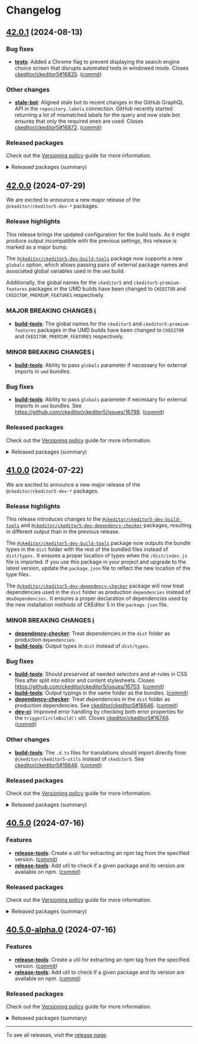 Changelog
=========

## [42.0.1](https://github.com/ckeditor/ckeditor5-dev/compare/v42.0.0...v42.0.1) (2024-08-13)

### Bug fixes

* **[tests](https://www.npmjs.com/package/@ckeditor/ckeditor5-dev-tests)**: Added a Chrome flag to prevent displaying the search engine choice screen that disrupts automated tests in windowed mode. Closes [ckeditor/ckeditor5#16825](https://github.com/ckeditor/ckeditor5/issues/16825). ([commit](https://github.com/ckeditor/ckeditor5-dev/commit/4f7291f1f8114ed0184f11a51c74752c6d8ecaa9))

### Other changes

* **[stale-bot](https://www.npmjs.com/package/@ckeditor/ckeditor5-dev-stale-bot)**: Aligned stale bot to recent changes in the GitHub GraphQL API in the `repository.labels` connection. GitHub recently started returning a lot of mismatched labels for the query and now stale bot ensures that only the required ones are used. Closes [ckeditor/ckeditor5#16872](https://github.com/ckeditor/ckeditor5/issues/16872). ([commit](https://github.com/ckeditor/ckeditor5-dev/commit/666daf6cfe52b5ce63e7937168022eb86fcb4f9c))

### Released packages

Check out the [Versioning policy](https://ckeditor.com/docs/ckeditor5/latest/framework/guides/support/versioning-policy.html) guide for more information.

<details>
<summary>Released packages (summary)</summary>

Other releases:

* [@ckeditor/ckeditor5-dev-build-tools](https://www.npmjs.com/package/@ckeditor/ckeditor5-dev-build-tools/v/42.0.1): v42.0.0 => v42.0.1
* [@ckeditor/ckeditor5-dev-bump-year](https://www.npmjs.com/package/@ckeditor/ckeditor5-dev-bump-year/v/42.0.1): v42.0.0 => v42.0.1
* [@ckeditor/ckeditor5-dev-ci](https://www.npmjs.com/package/@ckeditor/ckeditor5-dev-ci/v/42.0.1): v42.0.0 => v42.0.1
* [@ckeditor/ckeditor5-dev-dependency-checker](https://www.npmjs.com/package/@ckeditor/ckeditor5-dev-dependency-checker/v/42.0.1): v42.0.0 => v42.0.1
* [@ckeditor/ckeditor5-dev-docs](https://www.npmjs.com/package/@ckeditor/ckeditor5-dev-docs/v/42.0.1): v42.0.0 => v42.0.1
* [@ckeditor/ckeditor5-dev-release-tools](https://www.npmjs.com/package/@ckeditor/ckeditor5-dev-release-tools/v/42.0.1): v42.0.0 => v42.0.1
* [@ckeditor/ckeditor5-dev-stale-bot](https://www.npmjs.com/package/@ckeditor/ckeditor5-dev-stale-bot/v/42.0.1): v42.0.0 => v42.0.1
* [@ckeditor/ckeditor5-dev-tests](https://www.npmjs.com/package/@ckeditor/ckeditor5-dev-tests/v/42.0.1): v42.0.0 => v42.0.1
* [@ckeditor/ckeditor5-dev-transifex](https://www.npmjs.com/package/@ckeditor/ckeditor5-dev-transifex/v/42.0.1): v42.0.0 => v42.0.1
* [@ckeditor/ckeditor5-dev-translations](https://www.npmjs.com/package/@ckeditor/ckeditor5-dev-translations/v/42.0.1): v42.0.0 => v42.0.1
* [@ckeditor/ckeditor5-dev-utils](https://www.npmjs.com/package/@ckeditor/ckeditor5-dev-utils/v/42.0.1): v42.0.0 => v42.0.1
* [@ckeditor/ckeditor5-dev-web-crawler](https://www.npmjs.com/package/@ckeditor/ckeditor5-dev-web-crawler/v/42.0.1): v42.0.0 => v42.0.1
* [@ckeditor/jsdoc-plugins](https://www.npmjs.com/package/@ckeditor/jsdoc-plugins/v/42.0.1): v42.0.0 => v42.0.1
* [@ckeditor/typedoc-plugins](https://www.npmjs.com/package/@ckeditor/typedoc-plugins/v/42.0.1): v42.0.0 => v42.0.1
</details>


## [42.0.0](https://github.com/ckeditor/ckeditor5-dev/compare/v41.0.0...v42.0.0) (2024-07-29)

We are excited to announce a new major release of the `@ckeditor/ckeditor5-dev-*` packages.

### Release highlights

This release brings the updated configuration for the build tools. As it might produce output incompatible with the previous settings, this release is marked as a major bump.

The [`@ckeditor/ckeditor5-dev-build-tools`](https://www.npmjs.com/package/@ckeditor/ckeditor5-dev-build-tools) package now supports a new `globals` option, which allows passing pairs of external package names and associated global variables used in the `umd` build.

Additionally, the global names for the `ckeditor5` and `ckeditor5-premium-features` packages in the UMD builds have been changed to `CKEDITOR` and `CKEDITOR_PREMIUM_FEATURES` respectively.

### MAJOR BREAKING CHANGES [ℹ️](https://ckeditor.com/docs/ckeditor5/latest/framework/guides/support/versioning-policy.html#major-and-minor-breaking-changes)

* **[build-tools](https://www.npmjs.com/package/@ckeditor/ckeditor5-dev-build-tools)**: The global names for the `ckeditor5` and `ckeditor5-premium-features` packages in the UMD builds have been changed to `CKEDITOR` and `CKEDITOR_PREMIUM_FEATURES` respectively.

### MINOR BREAKING CHANGES [ℹ️](https://ckeditor.com/docs/ckeditor5/latest/framework/guides/support/versioning-policy.html#major-and-minor-breaking-changes)

* **[build-tools](https://www.npmjs.com/package/@ckeditor/ckeditor5-dev-build-tools)**: Ability to pass `globals` parameter if necessary for external imports in `umd` bundles.

### Bug fixes

* **[build-tools](https://www.npmjs.com/package/@ckeditor/ckeditor5-dev-build-tools)**: Ability to pass `globals` parameter if necessary for external imports in `umd` bundles. See https://github.com/ckeditor/ckeditor5/issues/16798. ([commit](https://github.com/ckeditor/ckeditor5-dev/commit/74f4571f186a2cbb30a8d3fcb62475c89f59c641))

### Released packages

Check out the [Versioning policy](https://ckeditor.com/docs/ckeditor5/latest/framework/guides/support/versioning-policy.html) guide for more information.

<details>
<summary>Released packages (summary)</summary>

Other releases:

* [@ckeditor/ckeditor5-dev-build-tools](https://www.npmjs.com/package/@ckeditor/ckeditor5-dev-build-tools/v/42.0.0): v41.0.0 => v42.0.0
* [@ckeditor/ckeditor5-dev-bump-year](https://www.npmjs.com/package/@ckeditor/ckeditor5-dev-bump-year/v/42.0.0): v41.0.0 => v42.0.0
* [@ckeditor/ckeditor5-dev-ci](https://www.npmjs.com/package/@ckeditor/ckeditor5-dev-ci/v/42.0.0): v41.0.0 => v42.0.0
* [@ckeditor/ckeditor5-dev-dependency-checker](https://www.npmjs.com/package/@ckeditor/ckeditor5-dev-dependency-checker/v/42.0.0): v41.0.0 => v42.0.0
* [@ckeditor/ckeditor5-dev-docs](https://www.npmjs.com/package/@ckeditor/ckeditor5-dev-docs/v/42.0.0): v41.0.0 => v42.0.0
* [@ckeditor/ckeditor5-dev-release-tools](https://www.npmjs.com/package/@ckeditor/ckeditor5-dev-release-tools/v/42.0.0): v41.0.0 => v42.0.0
* [@ckeditor/ckeditor5-dev-stale-bot](https://www.npmjs.com/package/@ckeditor/ckeditor5-dev-stale-bot/v/42.0.0): v41.0.0 => v42.0.0
* [@ckeditor/ckeditor5-dev-tests](https://www.npmjs.com/package/@ckeditor/ckeditor5-dev-tests/v/42.0.0): v41.0.0 => v42.0.0
* [@ckeditor/ckeditor5-dev-transifex](https://www.npmjs.com/package/@ckeditor/ckeditor5-dev-transifex/v/42.0.0): v41.0.0 => v42.0.0
* [@ckeditor/ckeditor5-dev-translations](https://www.npmjs.com/package/@ckeditor/ckeditor5-dev-translations/v/42.0.0): v41.0.0 => v42.0.0
* [@ckeditor/ckeditor5-dev-utils](https://www.npmjs.com/package/@ckeditor/ckeditor5-dev-utils/v/42.0.0): v41.0.0 => v42.0.0
* [@ckeditor/ckeditor5-dev-web-crawler](https://www.npmjs.com/package/@ckeditor/ckeditor5-dev-web-crawler/v/42.0.0): v41.0.0 => v42.0.0
* [@ckeditor/jsdoc-plugins](https://www.npmjs.com/package/@ckeditor/jsdoc-plugins/v/42.0.0): v41.0.0 => v42.0.0
* [@ckeditor/typedoc-plugins](https://www.npmjs.com/package/@ckeditor/typedoc-plugins/v/42.0.0): v41.0.0 => v42.0.0
</details>


## [41.0.0](https://github.com/ckeditor/ckeditor5-dev/compare/v40.5.0...v41.0.0) (2024-07-22)

We are excited to announce a new major release of the `@ckeditor/ckeditor5-dev-*` packages.

### Release highlights

This release introduces changes to the [`@ckeditor/ckeditor5-dev-build-tools`](https://www.npmjs.com/package/@ckeditor/ckeditor5-dev-build-tools) and [`@ckeditor/ckeditor5-dev-dependency-checker`](https://www.npmjs.com/package/@ckeditor/ckeditor5-dev-dependency-checker) packages, resulting in different output than in the previous release.

The [`@ckeditor/ckeditor5-dev-build-tools`](https://www.npmjs.com/package/@ckeditor/ckeditor5-dev-build-tools) package now outputs the bundle types in the `dist` folder with the rest of the bundled files instead of `dist/types.` It ensures a proper location of types when the `/dist/index.js` file is imported. If you use this package in your project and upgrade to the latest version, update the `package.json` file to reflect the new location of the type files.

The [`@ckeditor/ckeditor5-dev-dependency-checker`](https://www.npmjs.com/package/@ckeditor/ckeditor5-dev-dependency-checker) package will now treat dependencies used in the `dist` folder as production `dependencies` instead of `devDependencies.` It ensures a proper declaration of dependencies used by the new installation methods of CKEditor 5 in the `package.json` file.

### MINOR BREAKING CHANGES [ℹ️](https://ckeditor.com/docs/ckeditor5/latest/framework/guides/support/versioning-policy.html#major-and-minor-breaking-changes)

* **[dependency-checker](https://www.npmjs.com/package/@ckeditor/ckeditor5-dev-dependency-checker)**: Treat dependencies in the `dist` folder as production `dependencies`.
* **[build-tools](https://www.npmjs.com/package/@ckeditor/ckeditor5-dev-build-tools)**: Output types in `dist` instead of `dist/types`.

### Bug fixes

* **[build-tools](https://www.npmjs.com/package/@ckeditor/ckeditor5-dev-build-tools)**: Should preserved all needed selectors and at-rules in CSS files after split into editor and content stylesheets. Closes https://github.com/ckeditor/ckeditor5/issues/16703. ([commit](https://github.com/ckeditor/ckeditor5-dev/commit/2b0feb396685156b495407205bf95acef1ae6ffa))
* **[build-tools](https://www.npmjs.com/package/@ckeditor/ckeditor5-dev-build-tools)**: Output typings in the same folder as the bundles. ([commit](https://github.com/ckeditor/ckeditor5-dev/commit/06a95619ecf1e6c7f1148eae15835592cdeefaa2))
* **[dependency-checker](https://www.npmjs.com/package/@ckeditor/ckeditor5-dev-dependency-checker)**: Treat dependencies in the `dist` folder as production dependencies. See [ckeditor/ckeditor5#16646](https://github.com/ckeditor/ckeditor5/issues/16646). ([commit](https://github.com/ckeditor/ckeditor5-dev/commit/09d304f39c62edf3399069456aa5a9e345f082bb))
* **[dev-ci](https://www.npmjs.com/package/@ckeditor/ckeditor5-dev-dev-ci)**: Improved error handling by checking both error properties for the `triggerCircleBuild()` util. Closes [ckeditor/ckeditor5#16746](https://github.com/ckeditor/ckeditor5/issues/16746). ([commit](https://github.com/ckeditor/ckeditor5-dev/commit/9af7fb7eccb4e633a8857a3d05089b524ab8e066))

### Other changes

* **[build-tools](https://www.npmjs.com/package/@ckeditor/ckeditor5-dev-build-tools)**: The `.d.ts` files for translations should import directly from `@ckeditor/ckeditor5-utils` instead of `ckeditor5`. See [ckeditor/ckeditor5#16646](https://github.com/ckeditor/ckeditor5/issues/16646). ([commit](https://github.com/ckeditor/ckeditor5-dev/commit/09d304f39c62edf3399069456aa5a9e345f082bb))

### Released packages

Check out the [Versioning policy](https://ckeditor.com/docs/ckeditor5/latest/framework/guides/support/versioning-policy.html) guide for more information.

<details>
<summary>Released packages (summary)</summary>

Other releases:

* [@ckeditor/ckeditor5-dev-build-tools](https://www.npmjs.com/package/@ckeditor/ckeditor5-dev-build-tools/v/41.0.0): v40.5.0 => v41.0.0
* [@ckeditor/ckeditor5-dev-bump-year](https://www.npmjs.com/package/@ckeditor/ckeditor5-dev-bump-year/v/41.0.0): v40.5.0 => v41.0.0
* [@ckeditor/ckeditor5-dev-ci](https://www.npmjs.com/package/@ckeditor/ckeditor5-dev-ci/v/41.0.0): v40.5.0 => v41.0.0
* [@ckeditor/ckeditor5-dev-dependency-checker](https://www.npmjs.com/package/@ckeditor/ckeditor5-dev-dependency-checker/v/41.0.0): v40.5.0 => v41.0.0
* [@ckeditor/ckeditor5-dev-docs](https://www.npmjs.com/package/@ckeditor/ckeditor5-dev-docs/v/41.0.0): v40.5.0 => v41.0.0
* [@ckeditor/ckeditor5-dev-release-tools](https://www.npmjs.com/package/@ckeditor/ckeditor5-dev-release-tools/v/41.0.0): v40.5.0 => v41.0.0
* [@ckeditor/ckeditor5-dev-stale-bot](https://www.npmjs.com/package/@ckeditor/ckeditor5-dev-stale-bot/v/41.0.0): v40.5.0 => v41.0.0
* [@ckeditor/ckeditor5-dev-tests](https://www.npmjs.com/package/@ckeditor/ckeditor5-dev-tests/v/41.0.0): v40.5.0 => v41.0.0
* [@ckeditor/ckeditor5-dev-transifex](https://www.npmjs.com/package/@ckeditor/ckeditor5-dev-transifex/v/41.0.0): v40.5.0 => v41.0.0
* [@ckeditor/ckeditor5-dev-translations](https://www.npmjs.com/package/@ckeditor/ckeditor5-dev-translations/v/41.0.0): v40.5.0 => v41.0.0
* [@ckeditor/ckeditor5-dev-utils](https://www.npmjs.com/package/@ckeditor/ckeditor5-dev-utils/v/41.0.0): v40.5.0 => v41.0.0
* [@ckeditor/ckeditor5-dev-web-crawler](https://www.npmjs.com/package/@ckeditor/ckeditor5-dev-web-crawler/v/41.0.0): v40.5.0 => v41.0.0
* [@ckeditor/jsdoc-plugins](https://www.npmjs.com/package/@ckeditor/jsdoc-plugins/v/41.0.0): v40.5.0 => v41.0.0
* [@ckeditor/typedoc-plugins](https://www.npmjs.com/package/@ckeditor/typedoc-plugins/v/41.0.0): v40.5.0 => v41.0.0
</details>


## [40.5.0](https://github.com/ckeditor/ckeditor5-dev/compare/v40.4.0...v40.5.0) (2024-07-16)

### Features

* **[release-tools](https://www.npmjs.com/package/@ckeditor/ckeditor5-dev-release-tools)**: Create a util for extracting an npm tag from the specified version. ([commit](https://github.com/ckeditor/ckeditor5-dev/commit/784ab36187b5eaddd2bc53135bf58df664870b47))
* **[release-tools](https://www.npmjs.com/package/@ckeditor/ckeditor5-dev-release-tools)**: Add util to check if a given package and its version are available on npm. ([commit](https://github.com/ckeditor/ckeditor5-dev/commit/784ab36187b5eaddd2bc53135bf58df664870b47))

### Released packages

Check out the [Versioning policy](https://ckeditor.com/docs/ckeditor5/latest/framework/guides/support/versioning-policy.html) guide for more information.

<details>
<summary>Released packages (summary)</summary>

Releases containing new features:

* [@ckeditor/ckeditor5-dev-release-tools](https://www.npmjs.com/package/@ckeditor/ckeditor5-dev-release-tools/v/40.5.0): v40.4.0 => v40.5.0

Other releases:

* [@ckeditor/ckeditor5-dev-build-tools](https://www.npmjs.com/package/@ckeditor/ckeditor5-dev-build-tools/v/40.5.0): v40.4.0 => v40.5.0
* [@ckeditor/ckeditor5-dev-bump-year](https://www.npmjs.com/package/@ckeditor/ckeditor5-dev-bump-year/v/40.5.0): v40.4.0 => v40.5.0
* [@ckeditor/ckeditor5-dev-ci](https://www.npmjs.com/package/@ckeditor/ckeditor5-dev-ci/v/40.5.0): v40.4.0 => v40.5.0
* [@ckeditor/ckeditor5-dev-dependency-checker](https://www.npmjs.com/package/@ckeditor/ckeditor5-dev-dependency-checker/v/40.5.0): v40.4.0 => v40.5.0
* [@ckeditor/ckeditor5-dev-docs](https://www.npmjs.com/package/@ckeditor/ckeditor5-dev-docs/v/40.5.0): v40.4.0 => v40.5.0
* [@ckeditor/ckeditor5-dev-stale-bot](https://www.npmjs.com/package/@ckeditor/ckeditor5-dev-stale-bot/v/40.5.0): v40.4.0 => v40.5.0
* [@ckeditor/ckeditor5-dev-tests](https://www.npmjs.com/package/@ckeditor/ckeditor5-dev-tests/v/40.5.0): v40.4.0 => v40.5.0
* [@ckeditor/ckeditor5-dev-transifex](https://www.npmjs.com/package/@ckeditor/ckeditor5-dev-transifex/v/40.5.0): v40.4.0 => v40.5.0
* [@ckeditor/ckeditor5-dev-translations](https://www.npmjs.com/package/@ckeditor/ckeditor5-dev-translations/v/40.5.0): v40.4.0 => v40.5.0
* [@ckeditor/ckeditor5-dev-utils](https://www.npmjs.com/package/@ckeditor/ckeditor5-dev-utils/v/40.5.0): v40.4.0 => v40.5.0
* [@ckeditor/ckeditor5-dev-web-crawler](https://www.npmjs.com/package/@ckeditor/ckeditor5-dev-web-crawler/v/40.5.0): v40.4.0 => v40.5.0
* [@ckeditor/jsdoc-plugins](https://www.npmjs.com/package/@ckeditor/jsdoc-plugins/v/40.5.0): v40.4.0 => v40.5.0
* [@ckeditor/typedoc-plugins](https://www.npmjs.com/package/@ckeditor/typedoc-plugins/v/40.5.0): v40.4.0 => v40.5.0
</details>


## [40.5.0-alpha.0](https://github.com/ckeditor/ckeditor5-dev/compare/v40.4.0...v40.5.0-alpha.0) (2024-07-16)

### Features

* **[release-tools](https://www.npmjs.com/package/@ckeditor/ckeditor5-dev-release-tools)**: Create a util for extracting an npm tag from the specified version. ([commit](https://github.com/ckeditor/ckeditor5-dev/commit/784ab36187b5eaddd2bc53135bf58df664870b47))
* **[release-tools](https://www.npmjs.com/package/@ckeditor/ckeditor5-dev-release-tools)**: Add util to check if a given package and its version are available on npm. ([commit](https://github.com/ckeditor/ckeditor5-dev/commit/784ab36187b5eaddd2bc53135bf58df664870b47))

### Released packages

Check out the [Versioning policy](https://ckeditor.com/docs/ckeditor5/latest/framework/guides/support/versioning-policy.html) guide for more information.

<details>
<summary>Released packages (summary)</summary>

Releases containing new features:

* [@ckeditor/ckeditor5-dev-release-tools](https://www.npmjs.com/package/@ckeditor/ckeditor5-dev-release-tools/v/40.5.0-alpha.0): v40.4.0 => v40.5.0-alpha.0

Other releases:

* [@ckeditor/ckeditor5-dev-build-tools](https://www.npmjs.com/package/@ckeditor/ckeditor5-dev-build-tools/v/40.5.0-alpha.0): v40.4.0 => v40.5.0-alpha.0
* [@ckeditor/ckeditor5-dev-bump-year](https://www.npmjs.com/package/@ckeditor/ckeditor5-dev-bump-year/v/40.5.0-alpha.0): v40.4.0 => v40.5.0-alpha.0
* [@ckeditor/ckeditor5-dev-ci](https://www.npmjs.com/package/@ckeditor/ckeditor5-dev-ci/v/40.5.0-alpha.0): v40.4.0 => v40.5.0-alpha.0
* [@ckeditor/ckeditor5-dev-dependency-checker](https://www.npmjs.com/package/@ckeditor/ckeditor5-dev-dependency-checker/v/40.5.0-alpha.0): v40.4.0 => v40.5.0-alpha.0
* [@ckeditor/ckeditor5-dev-docs](https://www.npmjs.com/package/@ckeditor/ckeditor5-dev-docs/v/40.5.0-alpha.0): v40.4.0 => v40.5.0-alpha.0
* [@ckeditor/ckeditor5-dev-stale-bot](https://www.npmjs.com/package/@ckeditor/ckeditor5-dev-stale-bot/v/40.5.0-alpha.0): v40.4.0 => v40.5.0-alpha.0
* [@ckeditor/ckeditor5-dev-tests](https://www.npmjs.com/package/@ckeditor/ckeditor5-dev-tests/v/40.5.0-alpha.0): v40.4.0 => v40.5.0-alpha.0
* [@ckeditor/ckeditor5-dev-transifex](https://www.npmjs.com/package/@ckeditor/ckeditor5-dev-transifex/v/40.5.0-alpha.0): v40.4.0 => v40.5.0-alpha.0
* [@ckeditor/ckeditor5-dev-translations](https://www.npmjs.com/package/@ckeditor/ckeditor5-dev-translations/v/40.5.0-alpha.0): v40.4.0 => v40.5.0-alpha.0
* [@ckeditor/ckeditor5-dev-utils](https://www.npmjs.com/package/@ckeditor/ckeditor5-dev-utils/v/40.5.0-alpha.0): v40.4.0 => v40.5.0-alpha.0
* [@ckeditor/ckeditor5-dev-web-crawler](https://www.npmjs.com/package/@ckeditor/ckeditor5-dev-web-crawler/v/40.5.0-alpha.0): v40.4.0 => v40.5.0-alpha.0
* [@ckeditor/jsdoc-plugins](https://www.npmjs.com/package/@ckeditor/jsdoc-plugins/v/40.5.0-alpha.0): v40.4.0 => v40.5.0-alpha.0
* [@ckeditor/typedoc-plugins](https://www.npmjs.com/package/@ckeditor/typedoc-plugins/v/40.5.0-alpha.0): v40.4.0 => v40.5.0-alpha.0
</details>

---

To see all releases, visit the [release page](https://github.com/ckeditor/ckeditor5-dev/releases).
